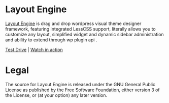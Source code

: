 # Layout Engine

[Layout Engine] is drag and drop wordpress visual theme designer framework, featuring integrated LessCSS support, literally allows you to customize any layout, simplified widget and dynamic sidebar administration and ability to extend through wp plugin api .

[Test Drive] | [Watch in action]

# Legal

The source for Layout Engine is released under the GNU General Public License as published by the Free Software Foundation, either version 3 of the License, or (at your option) any later version.

[Layout Engine]:         http://simpleux.co.uk/plugins/wordpress/layout-engine/
[Test Drive]:				http://simpleux.co.uk/plugins/wordpress/layout-engine/test-drive/wp-admin/index.php?test_drive=1
[Watch in action]:		https://www.youtube.com/watch?v=9L_C5lRCOl0